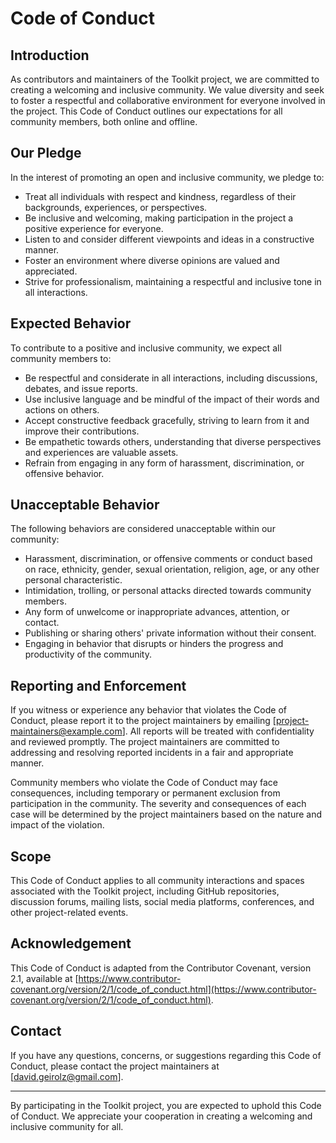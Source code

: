 # Code of Conduct

## Introduction

As contributors and maintainers of the Toolkit project, we are committed to creating a welcoming and inclusive
community. We value diversity and seek to foster a respectful and collaborative environment for everyone involved in the
project. This Code of Conduct outlines our expectations for all community members, both online and offline.

## Our Pledge

In the interest of promoting an open and inclusive community, we pledge to:

- Treat all individuals with respect and kindness, regardless of their backgrounds, experiences, or perspectives.
- Be inclusive and welcoming, making participation in the project a positive experience for everyone.
- Listen to and consider different viewpoints and ideas in a constructive manner.
- Foster an environment where diverse opinions are valued and appreciated.
- Strive for professionalism, maintaining a respectful and inclusive tone in all interactions.

## Expected Behavior

To contribute to a positive and inclusive community, we expect all community members to:

- Be respectful and considerate in all interactions, including discussions, debates, and issue reports.
- Use inclusive language and be mindful of the impact of their words and actions on others.
- Accept constructive feedback gracefully, striving to learn from it and improve their contributions.
- Be empathetic towards others, understanding that diverse perspectives and experiences are valuable assets.
- Refrain from engaging in any form of harassment, discrimination, or offensive behavior.

## Unacceptable Behavior

The following behaviors are considered unacceptable within our community:

- Harassment, discrimination, or offensive comments or conduct based on race, ethnicity, gender, sexual orientation,
  religion, age, or any other personal characteristic.
- Intimidation, trolling, or personal attacks directed towards community members.
- Any form of unwelcome or inappropriate advances, attention, or contact.
- Publishing or sharing others' private information without their consent.
- Engaging in behavior that disrupts or hinders the progress and productivity of the community.

## Reporting and Enforcement

If you witness or experience any behavior that violates the Code of Conduct, please report it to the project maintainers
by emailing [project-maintainers@example.com]. All reports will be treated with confidentiality and reviewed promptly.
The project maintainers are committed to addressing and resolving reported incidents in a fair and appropriate manner.

Community members who violate the Code of Conduct may face consequences, including temporary or permanent exclusion from
participation in the community. The severity and consequences of each case will be determined by the project maintainers
based on the nature and impact of the violation.

## Scope

This Code of Conduct applies to all community interactions and spaces associated with the Toolkit project, including
GitHub repositories, discussion forums, mailing lists, social media platforms, conferences, and other project-related
events.

## Acknowledgement

This Code of Conduct is adapted from the Contributor Covenant, version 2.1, available
at [https://www.contributor-covenant.org/version/2/1/code_of_conduct.html](https://www.contributor-covenant.org/version/2/1/code_of_conduct.html).

## Contact

If you have any questions, concerns, or suggestions regarding this Code of Conduct, please contact the project
maintainers at [david.geirolz@gmail.com].

---

By participating in the Toolkit project, you are expected to uphold this Code of Conduct. We appreciate your cooperation
in creating a welcoming and inclusive community for all.
